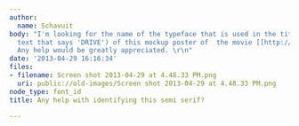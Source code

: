 ```yaml
---
author:
  name: Schavuit
body: "I'm looking for the name of the typeface that is used in the title (so the
  text that says 'DRIVE') of this mockup poster of  the movie [[http://www.empireonline.com/images/uploaded/alternative-drive-poster-2.jpg|Drive]].
  Any help would be greatly appreciated. \r\n"
date: '2013-04-29 16:16:34'
files:
- filename: Screen shot 2013-04-29 at 4.48.33 PM.png
  uri: public://old-images/Screen shot 2013-04-29 at 4.48.33 PM.png
node_type: font_id
title: Any help with identifying this semi serif?

---
```

